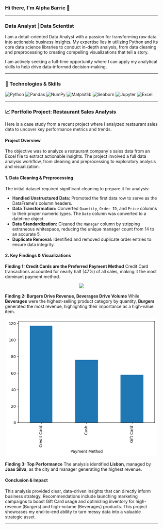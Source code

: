 ### Hi there, I'm Alpha Barrie 👋

---

### Data Analyst | Data Scientist

I am a detail-oriented Data Analyst with a passion for transforming raw data into actionable business insights. My expertise lies in utilizing Python and its core data science libraries to conduct in-depth analysis, from data cleaning and preprocessing to creating compelling visualizations that tell a story.

I am actively seeking a full-time opportunity where I can apply my analytical skills to help drive data-informed decision-making.

---

### 🔧 Technologies & Skills

![Python](https://img.shields.io/badge/Python-3776AB?style=for-the-badge&logo=python&logoColor=white)
![Pandas](https://img.shields.io/badge/Pandas-150458?style=for-the-badge&logo=pandas&logoColor=white)
![NumPy](https://img.shields.io/badge/NumPy-013243?style=for-the-badge&logo=numpy&logoColor=white)
![Matplotlib](https://img.shields.io/badge/Matplotlib-000000?style=for-the-badge&logo=matplotlib&logoColor=white)
![Seaborn](https://img.shields.io/badge/Seaborn-3776AB?style=for-the-badge&logo=seaborn&logoColor=white)
![Jupyter](https://img.shields.io/badge/Jupyter-F37626?style=for-the-badge&logo=jupyter&logoColor=white)
![Excel](https://img.shields.io/badge/Microsoft_Excel-217346?style=for-the-badge&logo=microsoft-excel&logoColor=white)

---

### 📈 Portfolio Project: Restaurant Sales Analysis

Here is a case study from a recent project where I analyzed restaurant sales data to uncover key performance metrics and trends.

#### **Project Overview**
The objective was to analyze a restaurant company's sales data from an Excel file to extract actionable insights. The project involved a full data analysis workflow, from cleaning and preprocessing to exploratory analysis and visualization.

#### **1. Data Cleaning & Preprocessing**
The initial dataset required significant cleaning to prepare it for analysis:
* **Handled Unstructured Data:** Promoted the first data row to serve as the DataFrame's column headers.
* **Data Transformation:** Converted `Quantity`, `Order ID`, and `Price` columns to their proper numeric types. The `Date` column was converted to a datetime object.
* **Data Standardization:** Cleaned the `Manager` column by stripping extraneous whitespace, reducing the unique manager count from 14 to an accurate 5.
* **Duplicate Removal:** Identified and removed duplicate order entries to ensure data integrity.

#### **2. Key Findings & Visualizations**

**Finding 1: Credit Cards are the Preferred Payment Method**
Credit Card transactions accounted for nearly half (47%) of all sales, making it the most dominant payment method.

<p align="center">
  <img src="[PASTE-YOUR-PAYMENT-CHART-IMAGE-LINK-HERE]" width="500">
</p>

<p https://github.com/Barrie20/Sales-Data-Analysis-Alpha/blob/main/image.png </p>

**Finding 2: Burgers Drive Revenue, Beverages Drive Volume**
While **Beverages** were the highest-selling product category by quantity, **Burgers** generated the most revenue, highlighting their importance as a high-value item.

<p align="center">
  <img src="https://github.com/Barrie20/Sales-Data-Analysis-Alpha/blob/main/image.png" width="500">
</p>

**Finding 3: Top Performance**
The analysis identified **Lisbon**, managed by **Joao Silva**, as the city and manager generating the highest revenue.

#### **Conclusion & Impact**
This analysis provided clear, data-driven insights that can directly inform business strategy. Recommendations include launching marketing campaigns to boost Gift Card usage and optimizing inventory for high-revenue (Burgers) and high-volume (Beverages) products. This project showcases my end-to-end ability to turn messy data into a valuable strategic asset.

---
